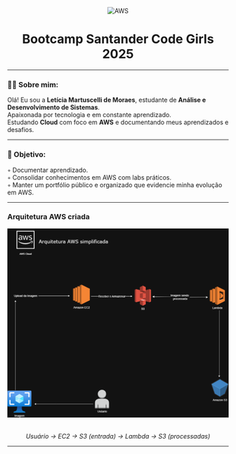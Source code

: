  <p align="center">
   <img src="https://upload.wikimedia.org/wikipedia/commons/9/93/Amazon_Web_Services_Logo.svg" title="AWS" alt="AWS" width="140px"/>
</p>

<!--Cabeçalho-->
<div align="center">
 <h1>Bootcamp Santander Code Girls 2025</h1>
</div>

<!--Sobre mim--> 
<hr> 
<h3 aling="left">🙋‍♀️ Sobre mim:</h3>
<p align="left">
  Olá! Eu sou a <strong>Letícia Martuscelli de Moraes</strong>, estudante de
  <strong>Análise e Desenvolvimento de Sistemas</strong>.<br>
  Apaixonada por tecnologia e em constante aprendizado.<br>
  Estudando <strong>Cloud</strong> com foco em <strong>AWS</strong> e documentando
  meus aprendizados e desafios.
</p>

 <!--Desenvolvimento do repositório-->
<hr>
<h3 aling="left">🎯 Objetivo:</h3>
<p aling="left">
 ◦ Documentar aprendizado.<br>
 ◦ Consolidar conhecimentos em AWS com labs práticos.<br>
 ◦ Manter um portfólio público e organizado que evidencie minha evolução em AWS.
<hr>


### Arquitetura AWS criada
![Arquitetura AWS](imagesarquitetura-aws.png)
<p align="center">
  <br>
  <em>Usuário → EC2 → S3 (entrada) → Lambda → S3 (processadas)</em>
</p>

<hr>

